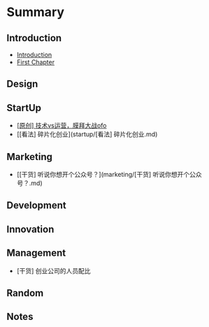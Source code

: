 # Summary

## Introduction

* [Introduction](README.md)
* [First Chapter](chapter1.md)

## Design

## StartUp

* [\[原创\] 技术vs运营，膜拜大战ofo](startup/vsofo.md)
* [\[看法\] 碎片化创业](startup/[看法] 碎片化创业.md)

## Marketing

* [\[干货\] 听说你想开个公众号？](marketing/[干货] 听说你想开个公众号？.md)

## Development

## Innovation

## Management

* \[干货\] 创业公司的人员配比

## Random

## Notes

